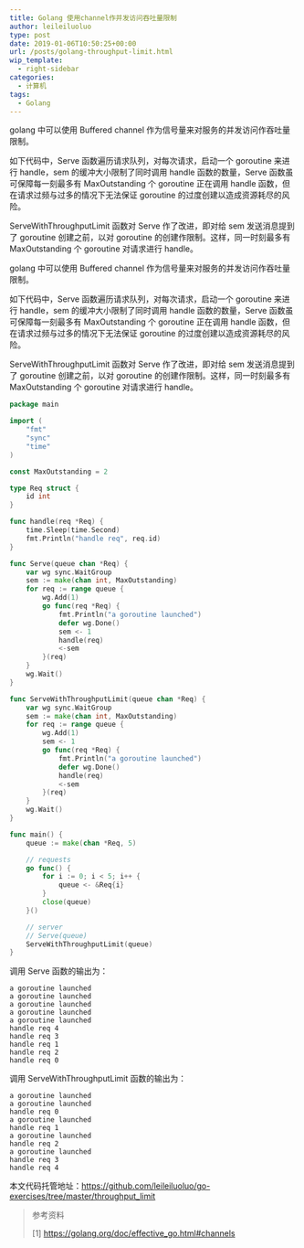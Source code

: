 ```yaml
---
title: Golang 使用channel作并发访问吞吐量限制
author: leileiluoluo
type: post
date: 2019-01-06T10:50:25+00:00
url: /posts/golang-throughput-limit.html
wip_template:
  - right-sidebar
categories:
  - 计算机
tags:
  - Golang
---
```


golang 中可以使用 Buffered channel 作为信号量来对服务的并发访问作吞吐量限制。

如下代码中，Serve 函数遍历请求队列，对每次请求，启动一个 goroutine 来进行 handle，sem 的缓冲大小限制了同时调用 handle 函数的数量，Serve 函数虽可保障每一刻最多有 MaxOutstanding 个 goroutine 正在调用 handle 函数，但在请求过频与过多的情况下无法保证 goroutine 的过度创建以造成资源耗尽的风险。

ServeWithThroughputLimit 函数对 Serve 作了改进，即对给 sem 发送消息提到了 goroutine 创建之前，以对 goroutine 的创建作限制。这样，同一时刻最多有 MaxOutstanding 个 goroutine 对请求进行 handle。

golang 中可以使用 Buffered channel 作为信号量来对服务的并发访问作吞吐量限制。

如下代码中，Serve 函数遍历请求队列，对每次请求，启动一个 goroutine 来进行 handle，sem 的缓冲大小限制了同时调用 handle 函数的数量，Serve 函数虽可保障每一刻最多有 MaxOutstanding 个 goroutine 正在调用 handle 函数，但在请求过频与过多的情况下无法保证 goroutine 的过度创建以造成资源耗尽的风险。

ServeWithThroughputLimit 函数对 Serve 作了改进，即对给 sem 发送消息提到了 goroutine 创建之前，以对 goroutine 的创建作限制。这样，同一时刻最多有 MaxOutstanding 个 goroutine 对请求进行 handle。

```go
package main

import (
    "fmt"
    "sync"
    "time"
)

const MaxOutstanding = 2

type Req struct {
    id int
}

func handle(req *Req) {
    time.Sleep(time.Second)
    fmt.Println("handle req", req.id)
}

func Serve(queue chan *Req) {
    var wg sync.WaitGroup
    sem := make(chan int, MaxOutstanding)
    for req := range queue {
        wg.Add(1)
        go func(req *Req) {
            fmt.Println("a goroutine launched")
            defer wg.Done()
            sem <- 1
            handle(req)
            <-sem
        }(req)
    }
    wg.Wait()
}

func ServeWithThroughputLimit(queue chan *Req) {
    var wg sync.WaitGroup
    sem := make(chan int, MaxOutstanding)
    for req := range queue {
        wg.Add(1)
        sem <- 1
        go func(req *Req) {
            fmt.Println("a goroutine launched")
            defer wg.Done()
            handle(req)
            <-sem
        }(req)
    }
    wg.Wait()
}

func main() {
    queue := make(chan *Req, 5)

    // requests
    go func() {
        for i := 0; i < 5; i++ {
            queue <- &Req{i}
        }
        close(queue)
    }()

    // server
    // Serve(queue)
    ServeWithThroughputLimit(queue)
}
```

调用 Serve 函数的输出为：

```
a goroutine launched
a goroutine launched
a goroutine launched
a goroutine launched
a goroutine launched
handle req 4
handle req 3
handle req 1
handle req 2
handle req 0
```

调用 ServeWithThroughputLimit 函数的输出为：

```
a goroutine launched
a goroutine launched
handle req 0
a goroutine launched
handle req 1
a goroutine launched
handle req 2
a goroutine launched
handle req 3
handle req 4
```

本文代码托管地址：<a href="https://github.com/leileiluoluo/go-exercises/tree/master/throughput_limit" target="blank">https://github.com/leileiluoluo/go-exercises/tree/master/throughput_limit</a>

> 参考资料
>
> [1]&nbsp;<https://golang.org/doc/effective_go.html#channels>
